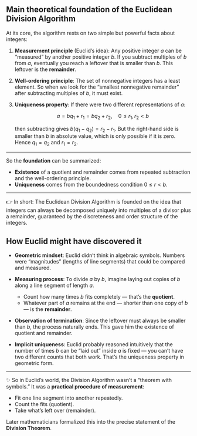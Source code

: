 ## Main theoretical foundation of the Euclidean Division Algorithm

At its core, the algorithm rests on two simple but powerful facts about integers:

1. **Measurement principle** (Euclid’s idea):
   Any positive integer $a$ can be “measured” by another positive integer $b$.
   If you subtract multiples of $b$ from $a$, eventually you reach a leftover that is smaller than $b$.
   This leftover is the **remainder**.

2. **Well-ordering principle**:
   The set of nonnegative integers has a least element.
   So when we look for the “smallest nonnegative remainder” after subtracting multiples of $b$, it must exist.

3. **Uniqueness property**:
   If there were two different representations of $a$:

    $$
    a = bq_1 + r_1 = bq_2 + r_2, \quad 0 \leq r_1, r_2 < b
    $$

    then subtracting gives $b(q_1 - q_2) = r_2 - r_1$.
    But the right-hand side is smaller than $b$ in absolute value, which is only possible if it is zero.
    Hence $q_1 = q_2$ and $r_1 = r_2$.

---

So the **foundation** can be summarized:

-   **Existence** of a quotient and remainder comes from repeated subtraction and the well-ordering principle.
-   **Uniqueness** comes from the boundedness condition $0 \leq r < b$.

---

👉 In short:
The Euclidean Division Algorithm is founded on the idea that integers can always be decomposed uniquely into multiples of a divisor plus a remainder, guaranteed by the discreteness and order structure of the integers.

## How Euclid might have discovered it

-   **Geometric mindset**:
    Euclid didn’t think in algebraic symbols. Numbers were “magnitudes” (lengths of line segments) that could be compared and measured.

-   **Measuring process**:
    To divide $a$ by $b$, imagine laying out copies of $b$ along a line segment of length $a$.

    -   Count how many times $b$ fits completely — that’s the **quotient**.
    -   Whatever part of $a$ remains at the end — shorter than one copy of $b$ — is the **remainder**.

-   **Observation of termination**:
    Since the leftover must always be smaller than $b$, the process naturally ends.
    This gave him the existence of quotient and remainder.

-   **Implicit uniqueness**:
    Euclid probably reasoned intuitively that the number of times $b$ can be “laid out” inside $a$ is fixed — you can’t have two different counts that both work. That’s the uniqueness property in geometric form.

---

✨ So in Euclid’s world, the Division Algorithm wasn’t a “theorem with symbols.”
It was a **practical procedure of measurement**:

-   Fit one line segment into another repeatedly.
-   Count the fits (quotient).
-   Take what’s left over (remainder).

Later mathematicians formalized this into the precise statement of the **Division Theorem**.
